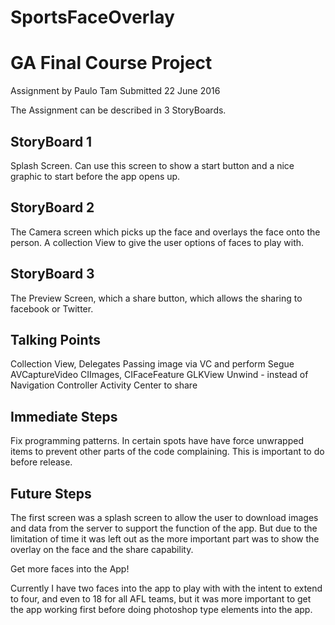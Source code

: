 # SportsFaceOverlay
GA Final Course Project
=======================

Assignment by Paulo Tam
Submitted 22 June 2016

The Assignment can be described in 3 StoryBoards.

StoryBoard 1
------------


Splash Screen. Can use this screen to show a start button and a nice graphic to
start before the app opens up.

StoryBoard 2
------------

The Camera screen which picks up the face and overlays the face onto the person.
A collection View to give the user options of faces to play with.

StoryBoard 3
------------

The Preview Screen, which a share button, which allows the sharing to facebook
or Twitter.


Talking Points
--------------

Collection View, Delegates
Passing image via VC and perform Segue
AVCaptureVideo
CIImages, CIFaceFeature
GLKView
Unwind - instead of Navigation Controller
Activity Center to share


Immediate Steps
---------------

Fix programming patterns.
In certain spots have have force unwrapped items to prevent other parts of the
code complaining. This is important to do before release.


Future Steps
------------

The first screen was a splash screen to allow the user to download images and data from
the server to support the function of the app. But due to the limitation of time
it was left out as the more important part was to show the overlay on the face
and the share capability.


Get more faces into the App!

Currently I have two faces into the app to play with with the intent to extend
to four, and even to 18 for all AFL teams, but it was more important to get the
app working first before doing photoshop type elements into the app.

